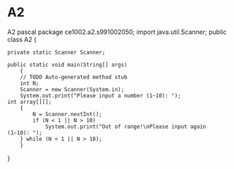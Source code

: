 A2
==

A2 pascal
package ce1002.a2.s991002050;
import java.util.Scanner;
public class A2 {

	private static Scanner Scanner;

	public static void main(String[] args) 
	    {
		// TODO Auto-generated method stub
		int N;
		Scanner = new Scanner(System.in);
		System.out.print("Please input a number (1~10): ");
	int array[][];
		{
			N = Scanner.nextInt();
			if (N < 1 || N > 10)
				System.out.print("Out of range!\nPlease input again (1~10): ");
		} while (N < 1 || N > 10);	
		}
}




